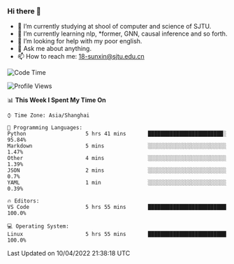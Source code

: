 ### Hi there 👋

<!--
**sunxin000/sunxin000** is a ✨ _special_ ✨ repository because its `README.md` (this file) appears on your GitHub profile.

Here are some ideas to get you started:

- 🔭 I’m currently working on ...
- 🌱 I’m currently learning ...
- 👯 I’m looking to collaborate on ...
- 🤔 I’m looking for help with ...
- 💬 Ask me about ...
- 📫 How to reach me: ...
- 😄 Pronouns: ...
- ⚡ Fun fact: ...
-->
- 🏫 I’m currently studying at shool of computer and science of SJTU.
- 🌱 I’m currently learning nlp, \*former, GNN, causal inference and so forth.
- 🤔 I’m looking for help with my poor english.
- 💬 Ask me about anything.
- 📫 How to reach me: 18-sunxin@sjtu.edu.cn
<!--START_SECTION:waka-->
![Code Time](http://img.shields.io/badge/Code%20Time-139%20hrs%2031%20mins-blue)

![Profile Views](http://img.shields.io/badge/Profile%20Views-6-blue)

📊 **This Week I Spent My Time On** 

```text
⌚︎ Time Zone: Asia/Shanghai

💬 Programming Languages: 
Python                   5 hrs 41 mins       ████████████████████████░   95.84% 
Markdown                 5 mins              ░░░░░░░░░░░░░░░░░░░░░░░░░   1.47% 
Other                    4 mins              ░░░░░░░░░░░░░░░░░░░░░░░░░   1.39% 
JSON                     2 mins              ░░░░░░░░░░░░░░░░░░░░░░░░░   0.7% 
YAML                     1 min               ░░░░░░░░░░░░░░░░░░░░░░░░░   0.39%

🔥 Editors: 
VS Code                  5 hrs 55 mins       █████████████████████████   100.0%

💻 Operating System: 
Linux                    5 hrs 55 mins       █████████████████████████   100.0%

```


 Last Updated on 10/04/2022 21:38:18 UTC
<!--END_SECTION:waka-->
